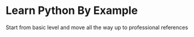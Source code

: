 # Learn Python By Example

Start from basic level and move all the way up to professional references
